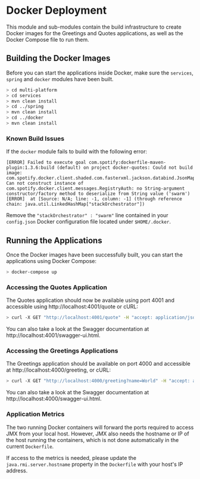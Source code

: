 # Docker Deployment

This module and sub-modules contain the build infrastructure to create Docker images for the
Greetings and Quotes applications, as well as the Docker Compose file to run them.

## Building the Docker Images

Before you can start the applications inside Docker, make sure the `services`, `spring` and `docker`
modules have been built.
                                            
```bash
> cd multi-platform
> cd services
> mvn clean install
> cd ../spring
> mvn clean install
> cd ../docker
> mvn clean install
```

### Known Build Issues

If the `docker` module fails to build with the following error:

```text
[ERROR] Failed to execute goal com.spotify:dockerfile-maven-plugin:1.3.6:build (default) on project docker-quotes: Could not build image: com.spotify.docker.client.shaded.com.fasterxml.jackson.databind.JsonMappingException: Can not construct instance of com.spotify.docker.client.messages.RegistryAuth: no String-argument constructor/factory method to deserialize from String value ('swarm')
[ERROR]  at [Source: N/A; line: -1, column: -1] (through reference chain: java.util.LinkedHashMap["stackOrchestrator"])
```

Remove the `"stackOrchestrator" : "swarm"` line contained in your `config.json` Docker configuration
file located under `$HOME/.docker`.

## Running the Applications

Once the Docker images have been successfully built, you can start the applications using Docker
Compose:

```bash
> docker-compose up
```

### Accessing the Quotes Application

The Quotes application should now be available using port 4001 and accessible using
http://localhost:4001/quote or cURL:

```bash
> curl -X GET "http://localhost:4001/quote" -H "accept: application/json"
```

You can also take a look at the Swagger documentation at http://localhost:4001/swagger-ui.html.

### Accessing the Greetings Applications

The Greetings application should be available on port 4000 and accessible at
http://localhost:4000/greeting, or cURL:

```bash
> curl -X GET "http://localhost:4000/greeting?name=World" -H "accept: application/json"
```

You can also take a look at the Swagger documentation at http://localhost:4000/swagger-ui.html.

### Application Metrics

The two running Docker containers will forward the ports required to access JMX from your local
host. However, JMX also needs the hostname or IP of the host running the containers, which is
not done automatically in the current `Dockerfile`.

If access to the metrics is needed, please update the `java.rmi.server.hostname` property in the
`Dockerfile` with your host's IP address.
